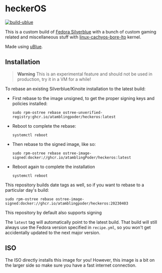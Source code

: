 # heckerOS

[![build-ublue](https://github.com/ATamblingPoder/heckerOS/actions/workflows/build.yml/badge.svg)](https://github.com/ATamblingPoder/heckerOS/actions/workflows/build.yml)

This is a custom build of [Fedora Silverblue](https://fedoraproject.org/silverblue) with a bunch of custom gaming related and miscellaneous stuff with [linux-cachyos-bore-lto](https://github.com/cachyos/linux-cachyos) kernel.

Made using [uBlue](https://universal-blue.org/).

## Installation

> **Warning**
> This is an experimental feature and should not be used in production, try it in a VM for a while!

To rebase an existing Silverblue/Kinoite installation to the latest build:

- First rebase to the image unsigned, to get the proper signing keys and policies installed:
  ```
  sudo rpm-ostree rebase ostree-unverified-registry:ghcr.io/atamblingpoder/heckeros:latest
  ```
- Reboot to complete the rebase:
  ```
  systemctl reboot
  ```
- Then rebase to the signed image, like so:
  ```
  sudo rpm-ostree rebase ostree-image-signed:docker://ghcr.io/atamblingPoder/heckeros:latest
  ```
- Reboot again to complete the installation
  ```
  systemctl reboot
  ```


This repository builds date tags as well, so if you want to rebase to a particular day's build:

```
sudo rpm-ostree rebase ostree-image-signed:docker://ghcr.io/atamblingpoder/heckeros:20230403
```

This repository by default also supports signing 

The `latest` tag will automatically point to the latest build. That build will still always use the Fedora version specified in `recipe.yml`, so you won't get accidentally updated to the next major version.

## ISO
The ISO directly installs this image for you! However, this image is a bit on the larger side so make sure you have a fast internet connection.

